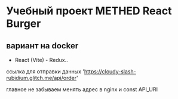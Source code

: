 # Учебный проект METHED React Burger 

## вариант на docker

* React (Vite) - Redux..

ссылка для отправки данных 'https://cloudy-slash-rubidium.glitch.me/api/order'

главное не забываем менять адрес в nginx и const API_URI 